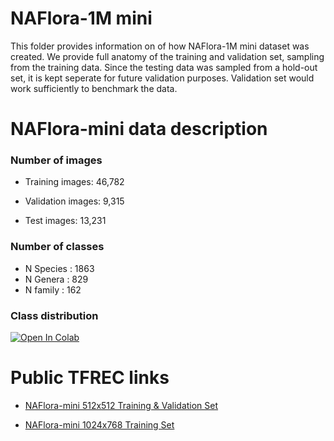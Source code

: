 # NAFlora-1M mini

This folder provides information on of how NAFlora-1M mini dataset was created. We provide full anatomy of the training and validation set, sampling from the training data. Since the testing data was sampled from a hold-out set, it is kept seperate for future validation purposes. Validation set would work sufficiently to benchmark the data. 

# NAFlora-mini data description

### Number of images

- Training images: 46,782
 
- Validation images: 9,315 

- Test images: 13,231

### Number of classes

- N Species : 1863 
- N Genera : 829 
- N family : 162

### Class distribution

[![Open In Colab](https://colab.research.google.com/assets/colab-badge.svg)](https://colab.research.google.com/drive/1scxUcxVY0nVtm3ZqAo6eZOsgui0p11b5?usp=sharing)

# Public TFREC links

- [NAFlora-mini 512x512 Training & Validation Set](https://www.kaggle.com/datasets/parkjohnychae/herbarium-2022-miniv1-512-tfrec)

- [NAFlora-mini 1024x768 Training Set](https://www.kaggle.com/datasets/parkjohnychae/arbitrary512)

